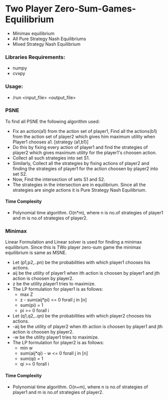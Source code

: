 # Two Player Zero-Sum-Games-Equilibrium

- Minimax equilibrium
- All Pure Strategy Nash Equilibriums
- Mixed Strategy Nash Equilibrium

### Libraries Requirements:
- numpy
- cvxpy

### Usage:
- /run <input_file> <output_file>

### PSNE

To find all PSNE the following algorithm used:
- Fix an action(a1) from the action set of player1, Find all the actions(b1) from the action set of player2 which gives him maximum utility when Player1 chooses a1. [strategy (a1,b1)]
- Do this by fixing every action of player1 and find the strategies of player2 which gives maximum utility for the player1's choosen action.
- Collect all such strategies into set S1.
- Similarly, Collect all the strategies by fixing actions of player2 and finding the strategies of player1 for the action choosen by player2 into set S2.
- Now, Find the intersection of sets S1 and S2.
- The strategies in the intersection are in equilibrium. Since all the strategies are single actions it is Pure Strategy Nash Equilibrium.

#### Time Complexity
- Polynomial time algorithm. O(n*m), where n is no.of strategies of player1 and m is no.of strategies of player2.

### Minimax

Linear Formulation and Linear solver is used for finding a minimax equilibrium. Since this is TWo player zero-sum game the minimax equilibrium is same as MSNE.
- Let (p1,p2,..pn) be the probabilities with which player1 chooses his actions.
- aij be the utility of player1 when ith action is choosen by player1 and jth action is choosen by player2.
- z be the utility player1 tries to maximize.
- The LP formulation for player1 is as follows:
    - max Z
    - z - sum(aij*pi) <= 0 forall j in [n]
    - sum(pi) = 1
    - pi >= 0 forall i
- Let (q1,q2,..qn) be the probabilities with which player2 chooses his actions.
- -aij be the utility of player2 when ith action is choosen by player1 and jth action is choosen by player2.
- -w be the utility player1 tries to maximize.
- The LP formulation for player2 is as follows:
    - min w
    - sum(aij*qi) - w <= 0 forall j in [n]
    - sum(qi) = 1
    - qi >= 0 forall i

#### Time Complexity
- Polynomial time algorithm. O(n+m), where n is no.of strategies of player1 and m is no.of strategies of player2.